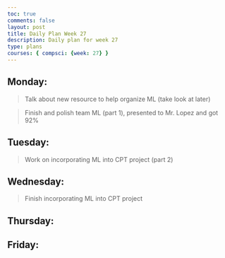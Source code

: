 ```yaml
---
toc: true
comments: false
layout: post
title: Daily Plan Week 27
description: Daily plan for week 27
type: plans
courses: { compsci: {week: 27} }
---
```


## Monday:
> Talk about new resource to help organize ML (take look at later)

> Finish and polish team ML (part 1), presented to Mr. Lopez and got 92%

## Tuesday:
> Work on incorporating ML into CPT project (part 2)

## Wednesday:
> Finish incorporating ML into CPT project

## Thursday:
> 

## Friday:
> 